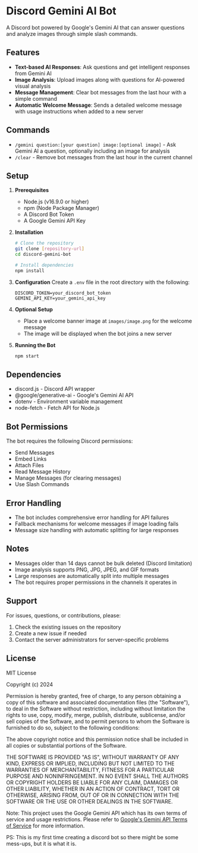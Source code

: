 # Discord Gemini AI Bot

A Discord bot powered by Google's Gemini AI that can answer questions and analyze images through simple slash commands.

## Features

- **Text-based AI Responses**: Ask questions and get intelligent responses from Gemini AI
- **Image Analysis**: Upload images along with questions for AI-powered visual analysis
- **Message Management**: Clear bot messages from the last hour with a simple command
- **Automatic Welcome Message**: Sends a detailed welcome message with usage instructions when added to a new server

## Commands

- `/gemini question:[your question] image:[optional image]` - Ask Gemini AI a question, optionally including an image for analysis
- `/clear` - Remove bot messages from the last hour in the current channel

## Setup

1. **Prerequisites**
   - Node.js (v16.9.0 or higher)
   - npm (Node Package Manager)
   - A Discord Bot Token
   - A Google Gemini API Key

2. **Installation**
   ```bash
   # Clone the repository
   git clone [repository-url]
   cd discord-gemini-bot

   # Install dependencies
   npm install
   ```

3. **Configuration**
   Create a `.env` file in the root directory with the following:
   ```
   DISCORD_TOKEN=your_discord_bot_token
   GEMINI_API_KEY=your_gemini_api_key
   ```

4. **Optional Setup**
   - Place a welcome banner image at `images/image.png` for the welcome message
   - The image will be displayed when the bot joins a new server

5. **Running the Bot**
   ```bash
   npm start
   ```

## Dependencies

- discord.js - Discord API wrapper
- @google/generative-ai - Google's Gemini AI API
- dotenv - Environment variable management
- node-fetch - Fetch API for Node.js

## Bot Permissions

The bot requires the following Discord permissions:
- Send Messages
- Embed Links
- Attach Files
- Read Message History
- Manage Messages (for clearing messages)
- Use Slash Commands

## Error Handling

- The bot includes comprehensive error handling for API failures
- Fallback mechanisms for welcome messages if image loading fails
- Message size handling with automatic splitting for large responses

## Notes

- Messages older than 14 days cannot be bulk deleted (Discord limitation)
- Image analysis supports PNG, JPG, JPEG, and GIF formats
- Large responses are automatically split into multiple messages
- The bot requires proper permissions in the channels it operates in

## Support

For issues, questions, or contributions, please:
1. Check the existing issues on the repository
2. Create a new issue if needed
3. Contact the server administrators for server-specific problems

## License

MIT License

Copyright (c) 2024

Permission is hereby granted, free of charge, to any person obtaining a copy of this software and associated documentation files (the "Software"), to deal in the Software without restriction, including without limitation the rights to use, copy, modify, merge, publish, distribute, sublicense, and/or sell copies of the Software, and to permit persons to whom the Software is furnished to do so, subject to the following conditions:

The above copyright notice and this permission notice shall be included in all copies or substantial portions of the Software.

THE SOFTWARE IS PROVIDED "AS IS", WITHOUT WARRANTY OF ANY KIND, EXPRESS OR IMPLIED, INCLUDING BUT NOT LIMITED TO THE WARRANTIES OF MERCHANTABILITY, FITNESS FOR A PARTICULAR PURPOSE AND NONINFRINGEMENT. IN NO EVENT SHALL THE AUTHORS OR COPYRIGHT HOLDERS BE LIABLE FOR ANY CLAIM, DAMAGES OR OTHER LIABILITY, WHETHER IN AN ACTION OF CONTRACT, TORT OR OTHERWISE, ARISING FROM, OUT OF OR IN CONNECTION WITH THE SOFTWARE OR THE USE OR OTHER DEALINGS IN THE SOFTWARE.

Note: This project uses the Google Gemini API which has its own terms of service and usage restrictions. Please refer to [Google's Gemini API Terms of Service](https://ai.google.dev/terms) for more information. 

PS: This is my first time creating a discord bot so there might be some mess-ups, but it is what it is.
